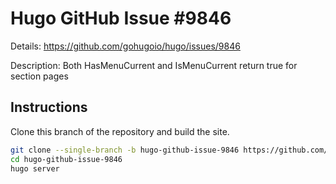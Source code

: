 # Hugo GitHub Issue #9846

Details: <https://github.com/gohugoio/hugo/issues/9846>

Description: Both HasMenuCurrent and IsMenuCurrent return true for section pages

## Instructions

Clone this branch of the repository and build the site.

```bash
git clone --single-branch -b hugo-github-issue-9846 https://github.com/jmooring/hugo-testing hugo-github-issue-9846
cd hugo-github-issue-9846
hugo server
```
